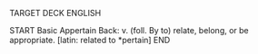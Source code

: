 TARGET DECK
ENGLISH

START
Basic
Appertain
Back: v. (foll. By to) relate, belong, or be appropriate. [latin: related to *pertain]
END
